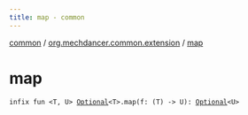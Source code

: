 ```yaml
---
title: map - common
---
```


[common](../index.html) / [org.mechdancer.common.extension](index.html) / [map](./map.html)

# map

`infix fun <T, U> `[`Optional`](-optional/index.html)`<T>.map(f: (T) -> U): `[`Optional`](-optional/index.html)`<U>`